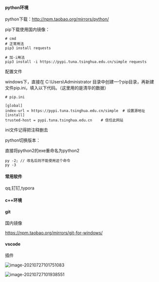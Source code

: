 #### python环境

python下载：http://npm.taobao.org/mirrors/python/

pip下载使用国内镜像：

```
# cmd
# 正常用法
pip3 install requests
 
# 加-i用法
pip3 install -i https://pypi.tuna.tsinghua.edu.cn/simple requests
```

配置文件

windows下，直接在 C:\Users\Administrator 目录中创建一个pip目录，再新建文件pip.ini，填入以下代码。（这里用的是清华的数据）

```
# pip.ini
 
[global]
index-url = https://pypi.tuna.tsinghua.edu.cn/simple  # 设置源地址
[install]
trusted-host = pypi.tuna.tsinghua.edu.cn    # 信任此网站
```

ini文件记得把注释删去



python切换版本：

直接将python2的exe重命名为python2

```
py -2; // 改名后则不能使用这个命令
py -3
```



#### 常用软件

qq,钉钉,typora

#### c++环境

#### git

国内镜像

https://npm.taobao.org/mirrors/git-for-windows/

#### vscode

插件

![image-20210727101751083](C:\Users\admin、\AppData\Roaming\Typora\typora-user-images\image-20210727101751083.png)

![image-20210727101938551](C:\Users\admin、\AppData\Roaming\Typora\typora-user-images\image-20210727101938551.png)
